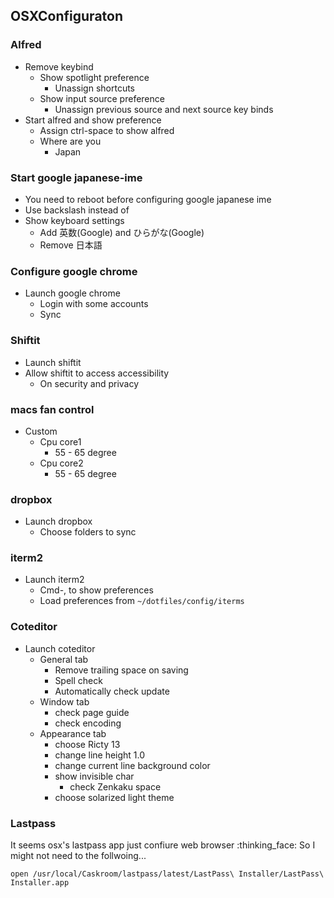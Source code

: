 
## OSXConfiguraton

### Alfred
- Remove keybind
  - Show spotlight preference
    - Unassign shortcuts
  - Show input source preference
    - Unassign previous source and next source key binds
- Start alfred and show preference
  - Assign ctrl-space to show alfred
  - Where are you
    - Japan

### Start google japanese-ime
- You need to reboot before configuring google japanese ime
- Use backslash instead of
- Show keyboard settings
  - Add 英数(Google) and ひらがな(Google)
  - Remove 日本語

### Configure google chrome
- Launch google chrome
  - Login with some accounts
  - Sync

### Shiftit
- Launch shiftit
- Allow shiftit to access accessibility
  - On security and privacy

### macs fan control
- Custom
  - Cpu core1
    - 55 - 65 degree
  - Cpu core2
    - 55 - 65 degree

### dropbox
- Launch dropbox
  - Choose folders to sync

### iterm2
- Launch iterm2
  - Cmd-, to show preferences
  - Load preferences from `~/dotfiles/config/iterms`

### Coteditor
- Launch coteditor
  - General tab
    - Remove trailing space on saving
    - Spell check
    - Automatically check update
  - Window tab
    - check page guide
    - check encoding
  - Appearance tab
    - choose Ricty 13
    - change line height 1.0
    - change current line background color
    - show invisible char
      - check Zenkaku space
    - choose solarized light theme

### Lastpass
It seems osx's lastpass app just confiure web browser :thinking_face:
So I might not need to the follwoing...

```
open /usr/local/Caskroom/lastpass/latest/LastPass\ Installer/LastPass\ Installer.app
```
